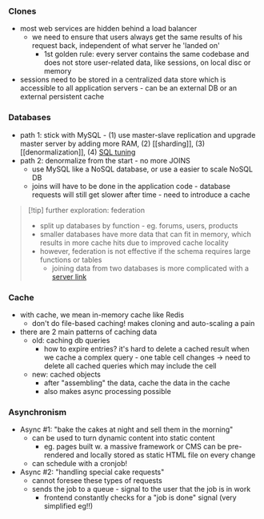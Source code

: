 ### Clones
- most web services are hidden behind a load balancer
	- we need to ensure that users always get the same results of his request back, independent of what server he 'landed on'
		- 1st golden rule: every server contains the same codebase and does not store user-related data, like sessions, on local disc or memory
- sessions need to be stored in a centralized data store which is accessible to all application servers - can be an external DB or an external persistent cache

### Databases
- path 1: stick with MySQL - (1) use master-slave replication and upgrade master server by adding more RAM, (2) [[sharding]], (3) [[denormalization]], (4) [SQL tuning](https://github.com/donnemartin/system-design-primer?tab=readme-ov-file#sql-tuning)
- path 2: denormalize from the start - no more JOINS
	- use MySQL like a NoSQL database, or use a easier to scale NoSQL DB
	- joins will have to be done in the application code
			- database requests will still get slower after time - need to introduce a cache

>[!tip] further exploration: federation
>- split up databases by function - eg. forums, users, products
>- smaller databases have more data that can fit in memory, which results in more cache hits due to improved cache locality
>- however, federation is not effective if the schema requires large functions or tables
>	- joining data from two databases is more complicated with a [server link](https://stackoverflow.com/questions/5145637/querying-data-by-joining-two-tables-in-two-database-on-different-servers)

### Cache
- with cache, we mean in-memory cache like Redis
	- don't do file-based caching! makes cloning and auto-scaling a pain
- there are 2 main patterns of caching data
	- old: caching db queries
		- how to expire entries? it's hard to delete a cached result when we cache a complex query - one table cell changes -> need to delete all cached queries which may include the cell
	- new: cached objects
		- after "assembling" the data, cache the data in the cache
		- also makes async processing possible

### Asynchronism
- Async #1: "bake the cakes at night and sell them in the morning"
	- can be used to turn dynamic content into static content
		- eg. pages built w. a massive framework or CMS can be pre-rendered and locally stored as static HTML file on every change
	- can schedule with a cronjob!
- Async #2: "handling special cake requests"
	- cannot foresee these types of requests
	- sends the job to a queue - signal to the user that the job is in work
		- frontend constantly checks for a "job is done" signal (very simplified eg!!)